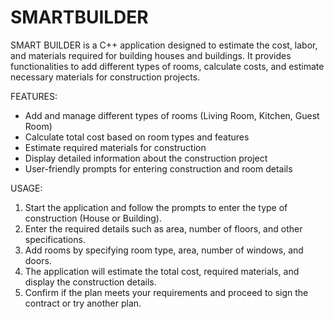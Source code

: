 # SMARTBUILDER
SMART BUILDER is a C++ application designed to estimate the cost, labor, and materials required for building houses and buildings. It provides functionalities to add different types of rooms, calculate costs, and estimate necessary materials for construction projects.

FEATURES:
- Add and manage different types of rooms (Living Room, Kitchen, Guest Room)
- Calculate total cost based on room types and features
- Estimate required materials for construction
- Display detailed information about the construction project
- User-friendly prompts for entering construction and room details
  
USAGE:
1. Start the application and follow the prompts to enter the type of construction (House or Building).
2. Enter the required details such as area, number of floors, and other specifications.
3. Add rooms by specifying room type, area, number of windows, and doors.
4. The application will estimate the total cost, required materials, and display the construction details.
5. Confirm if the plan meets your requirements and proceed to sign the contract or try another plan.
